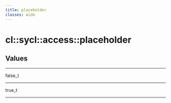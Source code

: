 ```yaml
---
title: placeholder
classes: wide
---
```

# cl::sycl::access::placeholder
## Values

---

false_t

---

true_t

---
